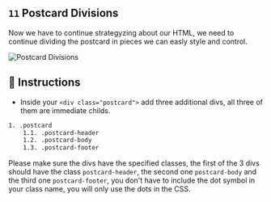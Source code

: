 ## `11` Postcard Divisions

Now we have to continue strategyzing about our HTML, we need to continue dividing the postcard in pieces we can easly style and control.

![Postcard Divisions](https://github.com/breatheco-de/exercise-postcard/blob/learnpack/.learn/assets/11-postcard-divisions.gif?raw=true)

## 📝 Instructions

 - Inside your `<div class="postcard">` add three additional divs, all three of them are immediate childs.

```txt
1. .postcard
    1.1. .postcard-header
    1.2. .postcard-body
    1.3. .postcard-footer
```

Please make sure the divs have the specified classes, the first of the 3 divs should have the class `postcard-header`, the second one `postcard-body` and the third one `postcard-footer`, you don't have to include the dot symbol in your class name, you will only use the dots in the CSS.